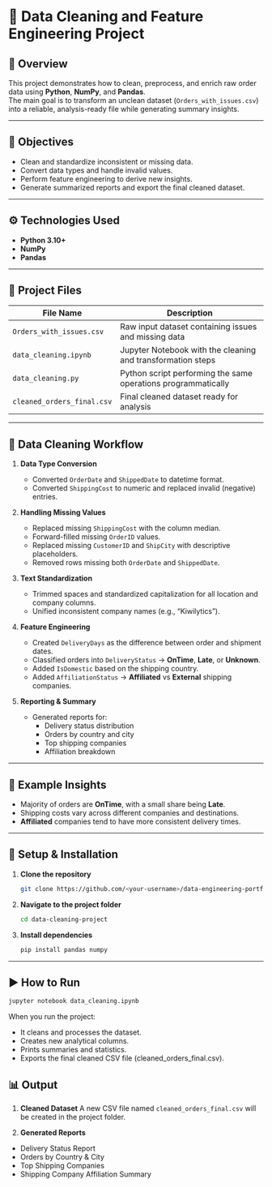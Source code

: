# 🧹 Data Cleaning and Feature Engineering Project

## 📘 Overview
This project demonstrates how to clean, preprocess, and enrich raw order data using **Python**, **NumPy**, and **Pandas**.  
The main goal is to transform an unclean dataset (`Orders_with_issues.csv`) into a reliable, analysis-ready file while generating summary insights.

---

## 🧠 Objectives
- Clean and standardize inconsistent or missing data.
- Convert data types and handle invalid values.
- Perform feature engineering to derive new insights.
- Generate summarized reports and export the final cleaned dataset.

---

## ⚙️ Technologies Used
- **Python 3.10+**
- **NumPy**
- **Pandas**

---

## 📂 Project Files
| File Name | Description |
|------------|-------------|
| `Orders_with_issues.csv` | Raw input dataset containing issues and missing data |
| `data_cleaning.ipynb` | Jupyter Notebook with the cleaning and transformation steps |
| `data_cleaning.py` | Python script performing the same operations programmatically |
| `cleaned_orders_final.csv` | Final cleaned dataset ready for analysis |

---

## 🧩 Data Cleaning Workflow

1. **Data Type Conversion**
   - Converted `OrderDate` and `ShippedDate` to datetime format.
   - Converted `ShippingCost` to numeric and replaced invalid (negative) entries.

2. **Handling Missing Values**
   - Replaced missing `ShippingCost` with the column median.
   - Forward-filled missing `OrderID` values.
   - Replaced missing `CustomerID` and `ShipCity` with descriptive placeholders.
   - Removed rows missing both `OrderDate` and `ShippedDate`.

3. **Text Standardization**
   - Trimmed spaces and standardized capitalization for all location and company columns.
   - Unified inconsistent company names (e.g., “Kiwilytics”).

4. **Feature Engineering**
   - Created `DeliveryDays` as the difference between order and shipment dates.
   - Classified orders into `DeliveryStatus` → **OnTime**, **Late**, or **Unknown**.
   - Added `IsDomestic` based on the shipping country.
   - Added `AffiliationStatus` → **Affiliated** vs **External** shipping companies.

5. **Reporting & Summary**
   - Generated reports for:
     - Delivery status distribution
     - Orders by country and city
     - Top shipping companies
     - Affiliation breakdown

---

## 🧾 Example Insights
- Majority of orders are **OnTime**, with a small share being **Late**.
- Shipping costs vary across different companies and destinations.
- **Affiliated** companies tend to have more consistent delivery times.

---

## 🧱 Setup & Installation

1. **Clone the repository**
   ```bash
   git clone https://github.com/<your-username>/data-engineering-portfolio.git
   
2. **Navigate to the project folder**
   ```bash
   cd data-cleaning-project

3. **Install dependencies**
   ```bash
   pip install pandas numpy

---

## ▶️ How to Run
```bash
jupyter notebook data_cleaning.ipynb
```
When you run the project:
  - It cleans and processes the dataset.
  - Creates new analytical columns.
  - Prints summaries and statistics.
  - Exports the final cleaned CSV file (cleaned_orders_final.csv).

## 📊 Output

1. **Cleaned Dataset**
A new CSV file named `cleaned_orders_final.csv` will be created in the project folder.

 2. **Generated Reports**
- Delivery Status Report
- Orders by Country & City
- Top Shipping Companies
- Shipping Company Affiliation Summary




